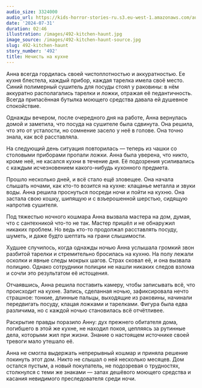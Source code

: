 ```yaml
---
audio_size: 3324000
audio_url: https://kids-horror-stories-ru.s3.eu-west-1.amazonaws.com/audio/492-kitchen-haunt.mp3
date: '2024-07-31'
duration: 02:46
illustration: /images/492-kitchen-haunt.jpg
image_source: /images/492-kitchen-haunt-source.jpg
slug: 492-kitchen-haunt
story_number: '492'
title: Нечисть на кухне
---
```


Анна всегда гордилась своей чистоплотностью и аккуратностью. Ее кухня блестела, каждый прибор, каждая тарелка имела своё место. Синий полимерный сушитель для посуды стоял у раковины: в нём аккуратно располагались тарелки и ложки, отражая её педантичность. Всегда припасённая бутылка моющего средства давала ей душевное спокойствие.

Однажды вечером, после очередного дня на работе, Анна вернулась домой и заметила, что посуда на сушителе была сдвинута. Она решила, что это от усталости, но сомнение засело у неё в голове. Она точно знала, как всё расставляла.

На следующий день ситуация повторилась — теперь из чашки со столовыми приборами пропали ложки. Анна была уверена, что никто, кроме неё, не касался кухни в течение дня. Её подозрения усиливались с каждым исчезновением какого-нибудь кухонного предмета.

Прошло несколько дней, и всё стало ещё зловещее. Она начала слышать ночами, как кто-то возится на кухне: клацанье металла и звуки воды. Анна решила проснуться посреди ночи и пойти на кухню. Она застала свою кошку, шипящую и с взъерошенной шерстью, сидящую напротив сушителя.

Под тяжестью ночного кошмара Анна вызвала мастера на дом, думая, что с сантехникой что-то не так. Мастер пришёл и не обнаружил никаких проблем. Но ведь кто-то продолжал расставлять посуду, шуметь, и даже будто шептать на грани слышимости.

Худшее случилось, когда однажды ночью Анна услышала громкий звон разбитой тарелки и стремительно бросилась на кухню. На полу лежали осколки и явные следы мокрых шагов. Страх сковал её, и она вызвала полицию. Однако сотрудники полиции не нашли никаких следов взлома и сочли это результатом её истощения.

Отчаявшись, Анна решила поставить камеру, чтобы записывать всё, что происходит на кухне. Запись, сделанная ночью, зафиксировала нечто страшное: тонкие, длинные пальцы, выходящие из раковины, начинали передвигать посуду, клацая ложками и тарелками. Фигура была едва различима, но с каждой ночью становилась всё отчётливее.

Раскрытие правды поразило Анну: дух прежнего обитателя дома, погибшего в этой же кухне, не находил покоя, цепляясь за рутинные дела, которыми жил при жизни. Знание о настоящем источнике своей тревоги мало утешало её.

Анна не смогла выдержать непрерывный кошмар и приняла решение покинуть этот дом. Никто не слышал о ней несколько месяцев. Дом остался пустым, а новый покупатель, не подозревая о трудностях, столкнулся с теми же знаками — запах дешёвого моющего средства и касания невидимого преследователя среди ночи.